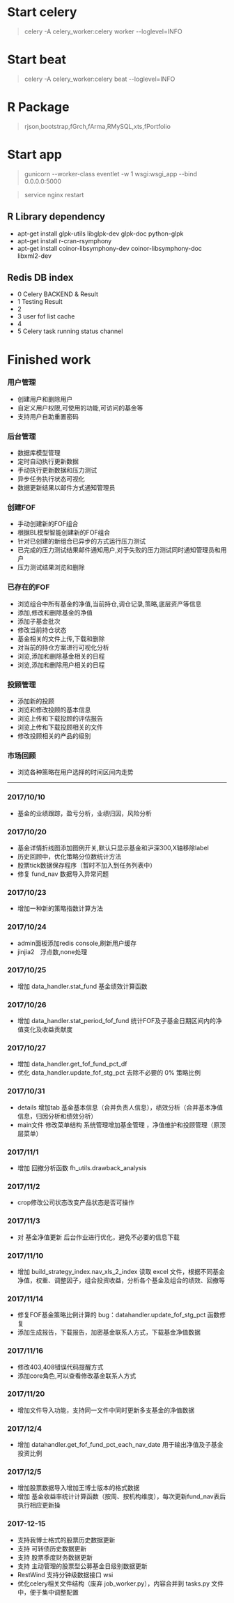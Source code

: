 # Start celery
> celery -A celery_worker:celery  worker --loglevel=INFO 

# Start beat  
> celery -A celery_worker:celery beat --loglevel=INFO 

# R Package
> rjson,bootstrap,fGrch,fArma,RMySQL,xts,fPortfolio

# Start app 
> gunicorn --worker-class eventlet -w 1 wsgi:wsgi_app --bind 0.0.0.0:5000

> service nginx restart

## R Library dependency
* apt-get install glpk-utils libglpk-dev glpk-doc python-glpk 
* apt-get install r-cran-rsymphony
* apt-get install coinor-libsymphony-dev coinor-libsymphony-doc libxml2-dev



## Redis DB index 
* 0 Celery BACKEND & Result 
* 1 Testing Result 
* 2 
* 3 user fof list cache 
* 4  
* 5 Celery task running status channel

# Finished work
### 用户管理
* 创建用户和删除用户
* 自定义用户权限,可使用的功能,可访问的基金等
* 支持用户自助重置密码

### 后台管理
*  数据库模型管理
*  定时自动执行更新数据
*  手动执行更新数据和压力测试
*  异步任务执行状态可视化
*  数据更新结果以邮件方式通知管理员

### 创建FOF
*  手动创建新的FOF组合
*  根据BL模型智能创建新的FOF组合
*  针对已创建的新组合已异步的方式运行压力测试
*  已完成的压力测试结果邮件通知用户,对于失败的压力测试同时通知管理员和用户
*  压力测试结果浏览和删除

### 已存在的FOF
* 浏览组合中所有基金的净值,当前持仓,调仓记录,策略,底层资产等信息
* 添加,修改和删除基金的净值
* 添加子基金批次
* 修改当前持仓状态
* 基金相关的文件上传,下载和删除
* 对当前的持仓方案进行可视化分析
* 浏览,添加和删除基金相关的日程
* 浏览,添加和删除用户相关的日程

### 投顾管理
* 添加新的投顾
* 浏览和修改投顾的基本信息
* 浏览上传和下载投顾的评估报告
* 浏览上传和下载投顾相关的文件
* 修改投顾相关的产品的级别

### 市场回顾
* 浏览各种策略在用户选择的时间区间内走势

----

### 2017/10/10
* 基金的业绩跟踪，盈亏分析，业绩归因，风险分析
### 2017/10/20
* 基金详情折线图添加图例开关,默认只显示基金和沪深300,X轴移除label
* 历史回顾中，优化策略分位数统计方法
* 股票tick数据保存程序（暂时不加入到任务列表中）
* 修复 fund_nav 数据导入异常问题

### 2017/10/23
* 增加一种新的策略指数计算方法

### 2017/10/24
* admin面板添加redis console,刷新用户缓存
* jinjia2　浮点数,none处理

### 2017/10/25
* 增加 data_handler.stat_fund 基金绩效计算函数

### 2017/10/26
* 增加 data_handler.stat_period_fof_fund 统计FOF及子基金日期区间内的净值变化及收益贡献度

### 2017/10/27
* 增加 data_handler.get_fof_fund_pct_df 
* 优化 data_handler.update_fof_stg_pct 去除不必要的 0% 策略比例

### 2017/10/31
* details 增加tab 基金基本信息（合并负责人信息），绩效分析（合并基本净值信息，归因分析和绩效分析）
* main文件 修改菜单结构 系统管理增加基金管理 ，净值维护和投顾管理（原顶层菜单）

### 2017/11/1
* 增加 回撤分析函数 fh_utils.drawback_analysis

### 2017/11/2
* crop修改公司状态改变产品状态是否可操作

### 2017/11/3
* 对 基金净值更新 后台作业进行优化，避免不必要的信息下载

### 2017/11/10
* 增加 build_strategy_index.nav_xls_2_index 读取 excel 文件，根据不同基金净值，权重、调整因子，组合投资收益，分析各个基金及组合的绩效、回撤等

### 2017/11/14
* 修复FOF基金策略比例计算的 bug：datahandler.update_fof_stg_pct 函数修复
* 添加生成报告，下载报告，加密基金联系人方式，下载基金净值数据

### 2017/11/16
* 修改403,408错误代码提醒方式
* 添加core角色,可以查看修改基金联系人方式

### 2017/11/20
* 增加文件导入功能，支持同一文件中同时更新多支基金的净值数据

### 2017/12/4
* 增加 datahandler.get_fof_fund_pct_each_nav_date 用于输出净值及子基金投资比例

### 2017/12/5
* 增加股票数据导入增加王博士版本的格式数据
* 增加 基金收益率统计计算函数（按周、按机构维度），每次更新fund_nav表后执行相应更新操

### 2017-12-15
* 支持我博士格式的股票历史数据更新
* 支持 可转债历史数据更新
* 支持 股票季度财务数据更新
* 支持 主动管理的股票型公募基金日级别数据更新
* RestWind 支持分钟级数据接口 wsi
* 优化celery相关文件结构（废弃 job_worker.py），内容合并到 tasks.py 文件中，便于集中调整配置

